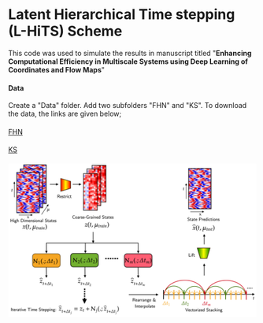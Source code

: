 # Latent Hierarchical Time stepping (L-HiTS) Scheme
This code was used to simulate the results in manuscript titled "**Enhancing Computational Efficiency in Multiscale Systems using
Deep Learning of Coordinates and Flow Maps**"
#### Data
Create a "Data" folder. Add two subfolders "FHN" and "KS". To download the data, the links are given below;
####
[FHN](https://drive.google.com/drive/folders/1qVFnnF6S-f0aAB8IztOU2LctSFAAmsyj?usp=drive_link)
####
[KS](https://drive.google.com/drive/folders/1SoIKpadDETtKOLtBs9qdc_RkTPBIj5K_?usp=drive_link)
####
![Architecture Diagram](figures/BD.png)


